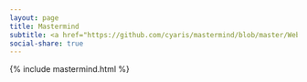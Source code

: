 ```yaml
---
layout: page
title: Mastermind
subtitle: <a href="https://github.com/cyaris/mastermind/blob/master/Web%20Interface/_includes/play.html" target="_blank">Project Repository</a>
social-share: true
---
```


{% include mastermind.html %}
